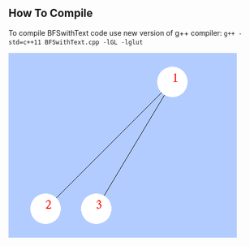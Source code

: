 ## How To Compile
To compile BFSwithText code use new version of g++ compiler: `g++ -std=c++11 BFSwithText.cpp -lGL -lglut`

![Alt text](/WorkOut/temp_files/bfs.gif?raw=true "BFS")


